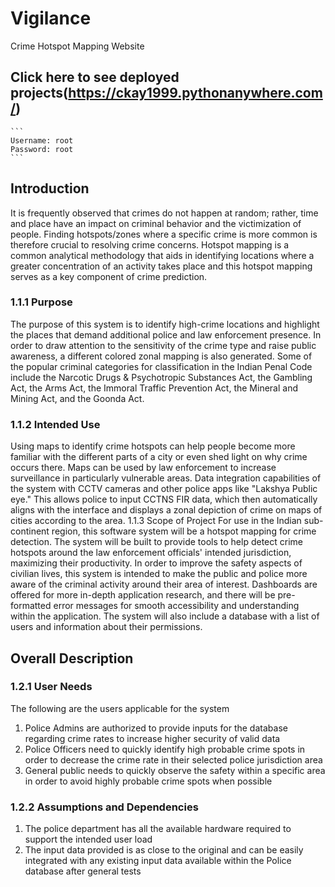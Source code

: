 # Vigilance
Crime Hotspot Mapping Website

##  Click here to see deployed projects(https://ckay1999.pythonanywhere.com/)
    ```
    Username: root 
    Password: root
    ```

## Introduction
It is frequently observed that crimes do not happen at random; rather, time and place have an impact on criminal behavior and the victimization of people. Finding hotspots/zones where a specific crime is more common is therefore crucial to resolving crime concerns. Hotspot mapping is a common analytical methodology that aids in identifying locations where a greater concentration of an activity takes place and this hotspot mapping serves as a key component of crime prediction.
### 1.1.1 Purpose
The purpose of this system is to identify high-crime locations and highlight the places that demand additional police and law enforcement presence. In order to draw attention to the sensitivity of the crime type and raise public awareness, a different colored zonal mapping is also generated. Some of the popular criminal categories for classification in the Indian Penal Code include the Narcotic Drugs & Psychotropic Substances Act, the Gambling Act, the Arms Act, the Immoral Traffic Prevention Act, the Mineral and Mining Act, and the Goonda Act.
### 1.1.2 Intended Use
Using maps to identify crime hotspots can help people become more familiar with the different parts of a city or even shed light on why crime occurs there.  Maps can be used by law enforcement to increase surveillance in particularly vulnerable areas. Data integration capabilities of the system with CCTV cameras and other police apps like "Lakshya Public eye." This allows police to input CCTNS FIR data, which then automatically aligns with the interface and displays a zonal depiction of crime on maps of cities according to the area.
1.1.3 Scope of Project
For use in the Indian sub-continent region, this software system will be a hotspot mapping for crime detection. The system will be built to provide tools to help detect crime hotspots around the law enforcement officials' intended jurisdiction, maximizing their productivity. 
In order to improve the safety aspects of civilian lives, this system is intended to make the public and police more aware of the criminal activity around their area of interest. Dashboards are offered for more in-depth application research, and there will be pre-formatted error messages for smooth accessibility and understanding within the application. The system will also include a  database with a list of users and information about their permissions.


## Overall Description
### 1.2.1 User Needs
The following are the users applicable for the system
1.	Police Admins are authorized to provide inputs for the database regarding crime rates to increase higher security of valid data
2.	Police Officers need to quickly identify high probable crime spots in order to decrease the crime rate in their selected police jurisdiction area
3.	General public needs to quickly observe the safety within a specific area in order to avoid highly probable crime spots when possible
### 1.2.2 Assumptions and Dependencies
1.	The police department has all the available hardware required to support the intended user load
2.	The input data provided is as close to the original and can be easily integrated with any existing input data available within the Police database after general tests
